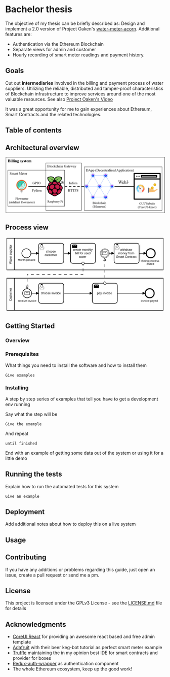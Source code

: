 # Bachelor thesis

The objective of my thesis can be briefly described  as: Design and implement a 2.0 version of Project Oaken's [water-meter-acorn](https://github.com/Oaken-Innovations/water-meter-acorn). Additional features are:

* Authentication via the Ethereum Blockchain
* Separate views for admin and customer
* Hourly recording of smart meter readings and payment history.

## Goals

Cut out **intermediaries** involved in the billing and payment process of water suppliers. Utilizing the reliable, distributed and tamper-proof characteristics of Blockchain infrastructure to improve services around one of the most valuable resources. See also [Project Oaken's Video](https://youtu.be/DsR5Y7SiPlM?t=200)

It was a great opportunity for me to gain experiences about Ethereum, Smart Contracts and the related technologies.

## Table of contents

## Architectural overview

![Overview](/docs/img/architecture.png)

## Process view

![BPMN](/docs/img/billing.png)

## Getting Started

### Overview

### Prerequisites

What things you need to install the software and how to install them

```
Give examples
```

### Installing

A step by step series of examples that tell you have to get a development env running

Say what the step will be

```
Give the example
```

And repeat

```
until finished
```

End with an example of getting some data out of the system or using it for a little demo

## Running the tests

Explain how to run the automated tests for this system
```
Give an example
```

## Deployment

Add additional notes about how to deploy this on a live system

## Usage

## Contributing

If you have any additions or problems regarding this guide, just open an issue, create a pull request or send me a pm.

## License

This project is licensed under the GPLv3 License - see the [LICENSE.md](LICENSE.md) file for details

## Acknowledgments

* [CoreUI React](https://coreui.io/react/) for providing an awesome react based and free admin template
* [Adafruit](https://learn.adafruit.com/adafruit-keg-bot?view=all) with their beer keg-bot tutorial as perfect smart meter example
* [Truffle](http://truffleframework.com) maintaining the in my opinion best IDE for smart contracts and provider for boxes
* [Redux-auth-wrapper](https://github.com/mjrussell/redux-auth-wrapper) as authentication component
* The whole Ethereum ecosystem, keep up the good work!
